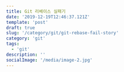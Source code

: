 ```yaml
---
title: Git 리베이스 실패기
date: '2019-12-19T12:46:37.121Z'
template: 'post'
draft: true
slug: '/category/git/git-rebase-fail-story'
category: 'git'
tags:
  - 'git'
description: ''
socialImage: '/media/image-2.jpg'
---
```

